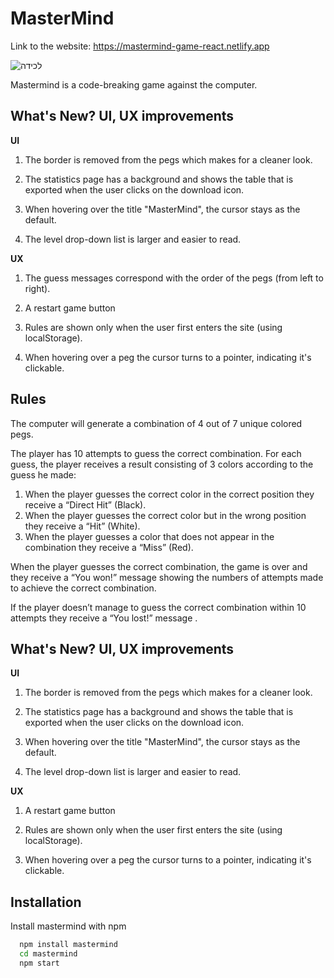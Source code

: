 # MasterMind

Link to the website: https://mastermind-game-react.netlify.app

![‏‏לכידה](https://user-images.githubusercontent.com/76179660/123514820-73721d00-d69d-11eb-8327-b62d06a360b9.PNG)

Mastermind is a code-breaking game against the computer.

## What's New? UI, UX improvements

**UI**

1. The border is removed from the pegs which makes for a cleaner look.

2. The statistics page has a background and shows the table that is exported when the user clicks on the download icon.

3. When hovering over the title "MasterMind", the cursor stays as the default.

4. The level drop-down list is larger and easier to read.

**UX**

1. The guess messages correspond with the order of the pegs (from left to right).

2. A restart game button

3. Rules are shown only when the user first enters the site (using localStorage).

4. When hovering over a peg the cursor turns to a pointer, indicating it's clickable.

## Rules

The computer will generate a combination of 4 out of 7 unique colored pegs.

The player has 10 attempts to guess the correct combination.
For each guess, the player receives a result consisting of 3 colors according to the guess he made:

1. When the player guesses the correct color in the correct position they receive a “Direct Hit” (Black).
2. When the player guesses the correct color but in the wrong position they receive a “Hit” (White).
3. When the player guesses a color that does not appear in the combination they receive a “Miss” (Red).

When the player guesses the correct combination, the game is over and they receive a “You won!” message showing the numbers of attempts made to achieve the correct combination.

If the player doesn’t manage to guess the correct combination within 10 attempts they receive a “You lost!” message .

## What's New? UI, UX improvements

**UI**

1. The border is removed from the pegs which makes for a cleaner look.

2. The statistics page has a background and shows the table that is exported when the user clicks on the download icon.

3. When hovering over the title "MasterMind", the cursor stays as the default.

4. The level drop-down list is larger and easier to read.

**UX**

1. A restart game button

2. Rules are shown only when the user first enters the site (using localStorage).

3. When hovering over a peg the cursor turns to a pointer, indicating it's clickable.

## Installation

Install mastermind with npm

```bash
  npm install mastermind
  cd mastermind
  npm start
```

